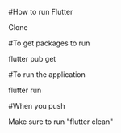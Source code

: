 #How to run Flutter

Clone 

#To get packages to run

flutter pub get

#To run the application

flutter run

#When you push

Make sure to run "flutter clean"
